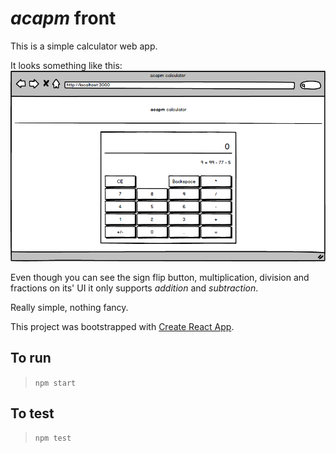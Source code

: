# *acapm* front

This is a simple calculator web app.

It looks something like this:  
![acapm calculator UI](./mockups/acapm.png)

Even though you can see the sign flip button, multiplication, division and fractions on its' UI it only supports *addition* and *subtraction*.

Really simple, nothing fancy.

This project was bootstrapped with [Create React App](https://github.com/facebook/create-react-app).

## To run

> `npm start`

## To test

> `npm test`
